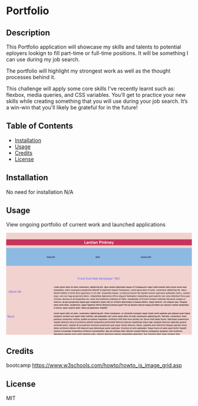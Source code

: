 # Portfolio

## Description

This Portfolio application will showcase my skills and talents to potential eployers lookign to fill part-time or full-time positions. It will be something I can use during my job search. 

The portfolio will highlight my strongest work as well as the thought processes behind it. 

This challenge will apply some core skills I've recently learnt such as: flexbox, media queries, and CSS variables. You'll get to practice your new skills while creating something that you will use during your job search. It’s a win-win that you'll likely be grateful for in the future!

## Table of Contents

- [Installation](#installation)
- [Usage](#usage)
- [Credits](#credits)
- [License](#license)

## Installation

No need for installation N/A

## Usage

View ongoing portfolio of current work and launched applications

![Screenshot of Application](./images/Screenshot%20of%20webpage.png)

## Credits

bootcamp
https://www.w3schools.com/howto/howto_js_image_grid.asp

## License

MIT

